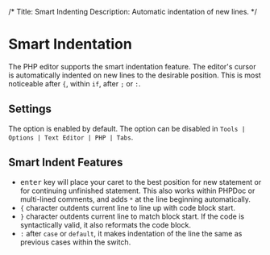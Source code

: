 /*
Title: Smart Indenting
Description: Automatic indentation of new lines.
*/

# Smart Indentation

The PHP editor supports the smart indentation feature. The editor's cursor is automatically indented on new lines to the desirable position. This is most noticeable after `{`, within `if`, after `;` or `:`.

## Settings

The option is enabled by default. The option can be disabled in `Tools | Options | Text Editor | PHP | Tabs`.

## Smart Indent Features

- <kbd>enter</kbd> key will place your caret to the best position for new statement or for continuing unfinished statement. This also works within PHPDoc or multi-lined comments, and adds `*` at the line beginning automatically.
- `{` character outdents current line to line up with code block start.
- `}` character outdents current line to match block start. If the code is syntactically valid, it also reformats the code block.
- `:` after `case` or `default`, it makes indentation of the line the same as previous cases within the switch.
